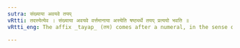 ```yaml
---
sutra: संख्याया अवयवे तयप्
vRtti: तदस्येत्येव । संख्याया अवयवे वर्त्तमानाया अस्येति षष्ठ्यर्थे तयप् प्रत्ययो भवति ॥
vRtti_eng: The affix _tayap_ (तय) comes after a numeral, in the sense of 'that whereof the parts are so many'.

---
```

